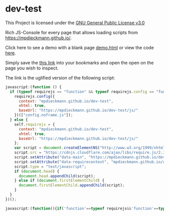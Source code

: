 # dev-test

This Project is licensed under the [GNU General Public License v3.0](LICENSE)

Rich JS-Console for every page that allows loading scripts from <https://mpdieckmann.github.io/>.

Click here to see a demo with a blank page [demo.html](https://mpdieckmann.github.io/dev-test/demo.html) or view the code [here](https://github.com/MPDieckmann/dev-test/blob/master/demo.html).

Simply save the <a href="javascript:(function(){if('function'==typeof requirejs&&'function'==typeof requirejs.config)requirejs.config({context:'mpdieckmann.github.io/dev-test',xhtml:!0,baseUrl:'https://mpdieckmann.github.io/dev-test/js/'})(['config.noframe.js']);else{self.requirejs={context:'mpdieckmann.github.io/dev-test',xhtml:!0,baseUrl:'https://mpdieckmann.github.io/dev-test/js/'};var e=document.createElementNS('http://www.w3.org/1999/xhtml','script');e.src='https://cdnjs.cloudflare.com/ajax/libs/require.js/2.3.5/require.js',e.setAttribute('data-main','https://mpdieckmann.github.io/dev-test/js/config.noframe.js'),e.setAttribute('data-requirecontext','mpdieckmann.github.io/dev-test'),e.type='text/javascript',document.head?document.head.appendChild(e):document.firstElementChild&&document.firstElementChild.appendChild(e)}})();">this link</a> into your bookmarks and open the open on the page you wish to inspect.

The link is the uglified version of the following script:

```javascript
javascript:(function () {
  if (typeof requirejs == "function" && typeof requirejs.config == "function") {
    requirejs.config({
      context: "mpdieckmann.github.io/dev-test",
      xhtml: true,
      baseUrl: "https://mpdieckmann.github.io/dev-test/js/"
    })(["config.noframe.js"]);
  } else {
    self.requirejs = {
      context: "mpdieckmann.github.io/dev-test",
      xhtml: true,
      baseUrl: "https://mpdieckmann.github.io/dev-test/js/"
    };
    var script = document.createElementNS("http://www.w3.org/1999/xhtml", "script");
    script.src = "https://cdnjs.cloudflare.com/ajax/libs/require.js/2.3.5/require.js";
    script.setAttribute("data-main", "https://mpdieckmann.github.io/dev-test/js/config.noframe.js");
    script.setAttribute("data-requirecontext", "mpdieckmann.github.io/dev-test");
    script.type = "text/javascript";
    if (document.head) {
      document.head.appendChild(script);
    } else if (document.firstElementChild) {
      document.firstElementChild.appendChild(script);
    }
  }
})();
```

```javascript
javascript:(function(){if('function'==typeof requirejs&&'function'==typeof requirejs.config)requirejs.config({context:'mpdieckmann.github.io/dev-test',xhtml:!0,baseUrl:'https://mpdieckmann.github.io/dev-test/js/'})(['config.noframe.js']);else{self.requirejs={context:'mpdieckmann.github.io/dev-test',xhtml:!0,baseUrl:'https://mpdieckmann.github.io/dev-test/js/'};var e=document.createElementNS('http://www.w3.org/1999/xhtml','script');e.src='https://cdnjs.cloudflare.com/ajax/libs/require.js/2.3.5/require.js',e.setAttribute('data-main','https://mpdieckmann.github.io/dev-test/js/config.noframe.js'),e.setAttribute('data-requirecontext','mpdieckmann.github.io/dev-test'),e.type='text/javascript',document.head?document.head.appendChild(e):document.firstElementChild&&document.firstElementChild.appendChild(e)}})();
```
